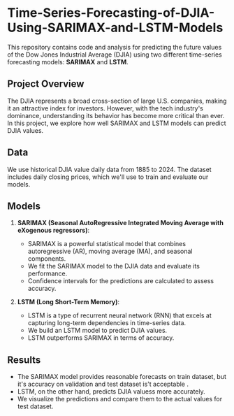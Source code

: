 # Time-Series-Forecasting-of-DJIA-Using-SARIMAX-and-LSTM-Models

This repository contains code and analysis for predicting the future values of the Dow Jones Industrial Average (DJIA) using two different time-series forecasting models: **SARIMAX** and **LSTM**.

## Project Overview

The DJIA represents a broad cross-section of large U.S. companies, making it an attractive index for investors. However, with the tech industry's dominance, understanding its behavior has become more critical than ever. In this project, we explore how well SARIMAX and LSTM models can predict DJIA values.

## Data

We use historical DJIA value daily data from 1885 to 2024. The dataset includes daily closing prices, which we'll use to train and evaluate our models.

## Models

1. **SARIMAX (Seasonal AutoRegressive Integrated Moving Average with eXogenous regressors)**:
   - SARIMAX is a powerful statistical model that combines autoregressive (AR), moving average (MA), and seasonal components.
   - We fit the SARIMAX model to the DJIA data and evaluate its performance.
   - Confidence intervals for the predictions are calculated to assess accuracy.

2. **LSTM (Long Short-Term Memory)**:
   - LSTM is a type of recurrent neural network (RNN) that excels at capturing long-term dependencies in time-series data.
   - We build an LSTM model to predict DJIA values.
   - LSTM outperforms SARIMAX in terms of accuracy.

## Results

- The SARIMAX model provides reasonable forecasts on train dataset, but it's accuracy on validation and test dataset is't acceptable .
- LSTM, on the other hand, predicts DJIA valuess more accurately.
- We visualize the predictions and compare them to the actual values for test dataset.
